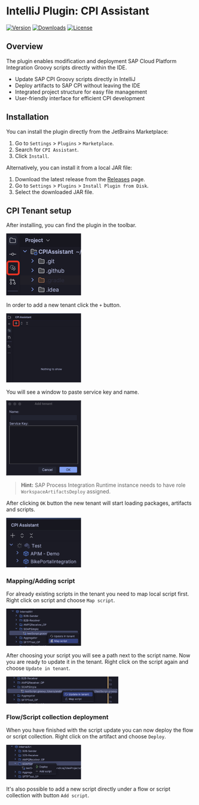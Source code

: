 # IntelliJ Plugin: CPI Assistant

[![Version](https://img.shields.io/jetbrains/plugin/v/25099-cpi-assistant)](https://plugins.jetbrains.com/plugin/25099-cpi-assistant)
[![Downloads](https://img.shields.io/jetbrains/plugin/d/25099-cpi-assistant)](https://plugins.jetbrains.com/plugin/25099-cpi-assistant)
[![License](https://img.shields.io/github/license/andrzejhalicki/intellij-cpi-assistant)](https://github.com/andrzejhalicki)

## Overview

The plugin enables modification and deployment SAP Cloud Platform Integration Groovy scripts directly within the IDE.<br>

- Update SAP CPI Groovy scripts directly in IntelliJ</li>
- Deploy artifacts to SAP CPI without leaving the IDE</li>
- Integrated project structure for easy file management</li>
- User-friendly interface for efficient CPI development</li>

## Installation

You can install the plugin directly from the JetBrains Marketplace:

1. Go to `Settings` > `Plugins` > `Marketplace`.
2. Search for `CPI Assistant`.
3. Click `Install`.

Alternatively, you can install it from a local JAR file:

1. Download the latest release from the [Releases](https://github.com/andrzejhalicki/intellij-cpi-assistant/releases) page.
2. Go to `Settings` > `Plugins` > `Install Plugin from Disk`.
3. Select the downloaded JAR file.

## CPI Tenant setup

After installing, you can find the plugin in the toolbar.

<img src=".github/images/CPIA-1.jpg" alt="Plugin Screenshot" width="200">

In order to add a new tenant click the `+` button.

<img src=".github/images/CPIA-2.jpg" alt="Plugin Screenshot" width="200">

You will see a window to paste service key and name.

<img src=".github/images/CPIA-3.jpg" alt="Plugin Screenshot" width="200">

> **Hint:** SAP Process Integration Runtime instance needs to have role `WorkspaceArtifactsDeploy` assigned.

After clicking `OK` button the new tenant will start loading packages, artifacts and scripts.

<img src=".github/images/CPIA-4.jpg" alt="Plugin Screenshot" width="200">

### Mapping/Adding script

For already existing scripts in the tenant you need to map local script first.
Right click on script and choose `Map script`.

<img src=".github/images/CPIA-map-script.jpg" alt="Plugin Screenshot" width="200">

After choosing your script you will see a path next to the script name. Now you are ready to update it in the tenant. Right click on the script again and choose `Update in tenant`.

<img src=".github/images/CPIA-update-in-tenant.jpg" alt="Plugin Screenshot" width="300">

### Flow/Script collection deployment

When you have finished with the script update you can now deploy the flow or script collection. Right click on the artifact and choose `Deploy`.

<img src=".github/images/CPIA-deploy.jpg" alt="Plugin Screenshot" width="200">

It's also possible to add a new script directly under a flow or script collection with button `Add script`.

